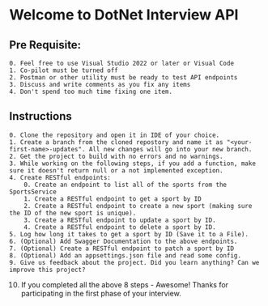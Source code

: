 # Welcome to DotNet Interview API

Pre Requisite: 
------------------------
	0. Feel free to use Visual Studio 2022 or later or Visual Code
	1. Co-pilot must be turned off
	2. Postman or other utility must be ready to test API endpoints
	3. Discuss and write comments as you fix any items
	4. Don't spend too much time fixing one item.
Instructions
------------------------
	0. Clone the repository and open it in IDE of your choice.
	1. Create a branch from the cloned repostory and name it as "<your-first-name>-updates". All new changes will go into your new branch.
	2. Get the project to build with no errors and no warnings.
	3. While working on the following steps, if you add a function, make sure it doesn't return null or a not implemented exception.
	4. Create RESTful endpoints:
	    0. Create an endpoint to list all of the sports from the SportsService
		1. Create a RESTful endpoint to get a sport by ID
		2. Create a RESTful endpoint to create a new sport (making sure the ID of the new sport is unique).
		3. Create a RESTful endpoint to update a sport by ID.
		4. Create a RESTful endpoint to delete a sport by ID.
	5. Log how long it takes to get a sport by ID (Save it to a File).
	6. (Optional) Add Swagger Documentation to the above endpoints.
	7. (Optional) Create a RESTful endpoint to patch a sport by ID
  	8. (Optional) Add an appsettings.json file and read some config.
	9. Give us feedback about the project. Did you learn anything? Can we improve this project?
   10. If you completed all the above 8 steps - Awesome! Thanks for participating in the first phase of your interview.
